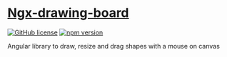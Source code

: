 # [Ngx-drawing-board](https://github.com/andrew1931/ngx-drawing-board/blob/main/src/README.md)
[![GitHub license](https://img.shields.io/badge/license-MIT-blue.svg)](https://github.com/andrew1931/ngx-drawing-board/blob/main/LICENSE)
 [![npm version](https://img.shields.io/npm/v/ngx-drawing-board?color=brightgreen&label=npm%20package)](https://www.npmjs.com/package/ngx-drawing-board) 


Angular library to draw, resize and drag shapes with a mouse on canvas

